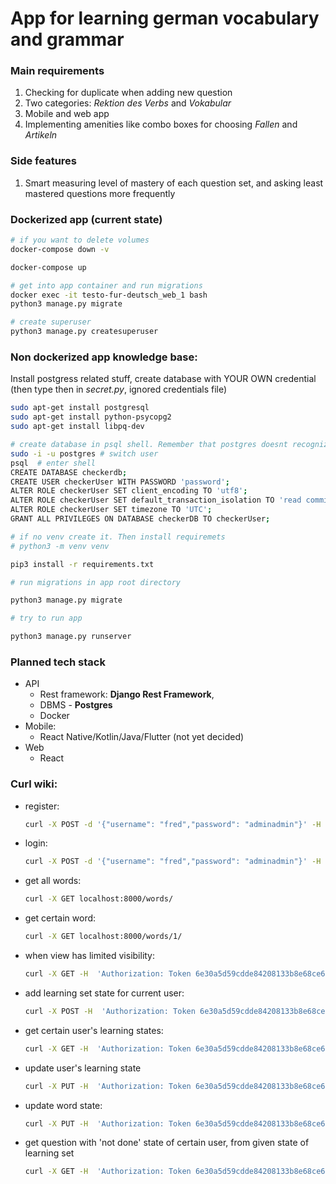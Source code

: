 # App for learning german vocabulary and grammar

### Main requirements

1. Checking for duplicate when adding new question
2. Two categories: *Rektion des Verbs* and *Vokabular*
3. Mobile and web app
4. Implementing amenities like combo boxes for choosing *Fallen* and *Artikeln*

### Side features

1. Smart measuring level of mastery of each question set, and asking least mastered questions more frequently



### Dockerized app (current state)

```bash
# if you want to delete volumes
docker-compose down -v

docker-compose up

# get into app container and run migrations
docker exec -it testo-fur-deutsch_web_1 bash
python3 manage.py migrate

# create superuser
python3 manage.py createsuperuser
```



### Non dockerized app knowledge base:

Install postgress related stuff, create database with YOUR OWN credential (then type then in *secret.py*, ignored credentials file)

```bash
sudo apt-get install postgresql
sudo apt-get install python-psycopg2
sudo apt-get install libpq-dev

# create database in psql shell. Remember that postgres doesnt recognize case
sudo -i -u postgres # switch user
psql  # enter shell
CREATE DATABASE checkerdb;
CREATE USER checkerUser WITH PASSWORD 'password';
ALTER ROLE checkerUser SET client_encoding TO 'utf8';
ALTER ROLE checkerUser SET default_transaction_isolation TO 'read committed';
ALTER ROLE checkerUser SET timezone TO 'UTC';
GRANT ALL PRIVILEGES ON DATABASE checkerDB TO checkerUser;

# if no venv create it. Then install requiremets
# python3 -m venv venv

pip3 install -r requirements.txt

# run migrations in app root directory

python3 manage.py migrate

# try to run app

python3 manage.py runserver
```

### Planned tech stack

- API
  - Rest framework:  **Django Rest Framework**,
  - DBMS - **Postgres**
  - Docker
- Mobile:
  - React Native/Kotlin/Java/Flutter (not yet decided)
- Web
  - React

### Curl wiki:
- register: 

  ```bash
  curl -X POST -d '{"username": "fred","password": "adminadmin"}' -H 'Content-Type: application/json'  localhost:8000/auth/users/
  ```

  

- login: 

  ```bash
  curl -X POST -d '{"username": "fred","password": "adminadmin"}' -H 'Content-Type: application/json' localhost:8000/api/auth/token/login/
  ```

  

- get all words: 

  ```bash
  curl -X GET localhost:8000/words/
  ```

  

- get certain word: 

  ```bash
  curl -X GET localhost:8000/words/1/
  ```

  

- when view has limited visibility:

  ```bash
  curl -X GET -H  'Authorization: Token 6e30a5d59cdde84208133b8e68ce6cad92f9e4f2' localhost:8000/words/1/
  ```

  

- add learning set state for current user: 

  ```bash
  curl -X POST -H  'Authorization: Token 6e30a5d59cdde84208133b8e68ce6cad92f9e4f2' -d '{"learning_set": "2", "number_of_obligaory_rounds":"20"}' -H 'Content-Type: application/json' localhost:8000/user_learning_states/
  ```

  

- get certain user's learning states: 

  ```bash
  curl -X GET -H  'Authorization: Token 6e30a5d59cdde84208133b8e68ce6cad92f9e4f2' -H 'Content-Type: application/json' localhost:8000/user_learning_states/
  ```

- update user's learning state

  ```bash
  curl -X PUT -H  'Authorization: Token 6e30a5d59cdde84208133b8e68ce6cad92f9e4f2' -d '{"id": "8", "number_of_obligaory_rounds":"2", "learning_set": "2", "percent_done": "10", "corectness_rate": "9"}' -H 'Content-Type: application/json' localhost:8000/user_learning_states/ -v
  ```

- update word state:

  ```bash
  curl -X PUT -H  'Authorization: Token 6e30a5d59cdde84208133b8e68ce6cad92f9e4f2' -d '{"state_of_set": "6", "word":"3", "done":"false", "number_of_correct_answers": "2"}' -H 'Content-Type: application/json' http://localhost:8000/words_states/1/
  ```

- get question with 'not done' state of certain user, from given state of learning set
  ```bash
  curl -X GET -H  'Authorization: Token 6e30a5d59cdde84208133b8e68ce6cad92f9e4f2' -H 'Content-Type: application/json' localhost:8000/get_question/6/
  ```
  